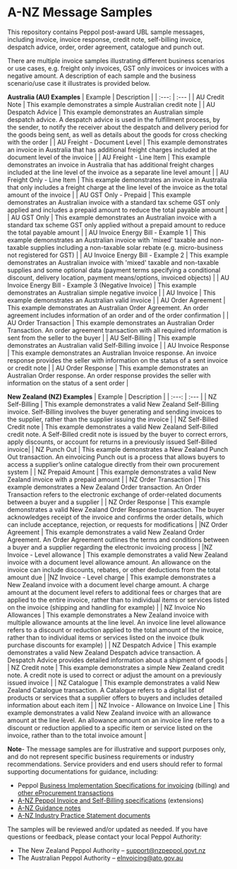 # A-NZ Message Samples

This repository contains Peppol post-award UBL sample messages, including invoice, invoice response, credit note, self-billing invoice, despatch advice, order, order agreement, catalogue and punch out. 

There are multiple invoice samples illustrating different business scenarios or use cases, e.g. freight only invoices, GST only invoices or invoices with a negative amount. A description of each sample and the business scenario/use case it illustrates is provided below. 

**Australia (AU) Examples**
| Example | Description    | 
| :---:   | :--- | 
| AU Credit Note | This example demonstrates a simple Australian credit note | 
| AU Despatch Advice | This example demonstrates an Australian simple despatch advice. A despatch advice is used in the fulfillment process, by the sender, to notify the receiver about the despatch and delivery period for the goods being sent, as well as details about the goods for cross checking with the order | 
| AU Freight - Document Level | This example demonstrates an invoice in Australia that has additional freight charges included at the document level of the invoice | 
| AU Freight - Line Item | This example demonstrates an invoice in Australia that has additional freight charges included at the line level of the invoice as a separate line level amount |
| AU Freight Only - Line Item | This example demonstrates an invoice in Australia that only includes a freight charge at the line level of the invoice as the total amount of the invoice |
| AU GST Only - Prepaid | This example demonstrates an Australian invoice with a standard tax scheme GST only applied and includes a prepaid amount to reduce the total payable amount |
| AU GST Only | This example demonstrates an Australian invoice with a standard tax scheme GST only applied without a prepaid amount to reduce the total payable amount |
| AU Invoice Energy Bill - Example 1 | This example demonstrates an Australian invoice with 'mixed' taxable and non-taxable supplies including a non-taxable solar rebate (e.g. micro-business not registered for GST) |
| AU Invoice Energy Bill - Example 2 | This example demonstrates an Australian invoice with 'mixed' taxable and non-taxable supplies and some optional data (payment terms specifying a conditional discount, delivery location, payment means/options, invoiced objects) |
| AU Invoice Energy Bill - Example 3 (Negative Invoice) |	This example demonstrates an Australian simple negative invoice |
| AU Invoice | This example demonstrates an Australian valid invoice | 
| AU Order Agreement |	This example demonstrates an Australian Order Agreement. An order agreement includes information of an order and of the order confirmation | 
| AU Order Transaction |	This example demonstrates an Australian Order Transaction. An order agreement transaction with all required information is sent from the seller to the buyer |
| AU Self-Billing |	This example demonstrates an Australian valid Self-Billing invoice |
| AU Invoice Response |	This example demonstrates an Australian Invoice response. An invoice response provides the seller with information on the status of a sent invoice or credit note |
| AU Order Response |	This example demonstrates an Australian Order response. An order response provides the seller with information on the status of a sent order |

**New Zealand (NZ) Examples**
| Example | Description    | 
| :---:   | :--- | 
| NZ Self-Billing |	This example demonstrates a valid New Zealand Self-Billing invoice. Self-Billing involves the buyer generating and sending invoices to the supplier, rather than the supplier issuing the invoice |
| NZ Self-Billed Credit note | This example demonstrates a valid New Zealand Self-Billed credit note. A Self-Billed credit note is issued by the buyer to correct errors, apply discounts, or account for returns in a previously issued Self-Billed invoice|
| NZ Punch Out | This example demonstrates a New Zealand Punch Out transaction. An einvoicing Punch out is a process that allows buyers to access a supplier’s online catalogue directly from their own procurement system |
| NZ Prepaid Amount | This example demonstrates a valid New Zealand invoice with a prepaid amount |
| NZ Order Transaction | This example demonstrates a New Zealand Order transaction. An Order Transaction refers to the electronic exchange of order-related documents between a buyer and a supplier |
| NZ Order Response | This example demonstrates a valid New Zealand Order Response transaction. The buyer acknowledges receipt of the invoice and confirms the order details, which can include acceptance, rejection, or requests for modifications |
|NZ Order Agreement | This example demonstrates a valid New Zealand Order Agreement. An Order Agreement outlines the terms and conditions between a buyer and a supplier regarding the electronic invoicing process |
|NZ Invoice - Level allowance | This example demonstrates a valid New Zealand invoice with a document level allowance amount. An allowance on the invoice can include discounts, rebates, or other deductions from the total amount due |
|NZ Invoice - Level charge | This example demonstrates a New Zealand invoice with a document level charge amount. A charge amount at the document level refers to additional fees or charges that are applied to the entire invoice, rather than to individual items or services listed on the invoice (shipping and handling for example) |
| NZ Invoice No Allowances | This example demonstrates a New Zealand invoice with multiple allowance amounts at the line level. An invoice line level allowance refers to a discount or reduction applied to the total amount of the invoice, rather than to individual items or services listed on the invoice (bulk purchase discounts for example) |
| NZ Despatch Advice | This example demonstrates a valid New Zealand Despatch advice transaction. A Despatch Advice provides detailed information about a shipment of goods |
| NZ Credit note | This example demonstrates a simple New Zealand credit note. A credit note is used to correct or adjust the amount on a previously issued invoice |
| NZ Catalogue | This example demonstrates a valid New Zealand Catalogue transaction.  A Catalogue refers to a digital list of products or services that a supplier offers to buyers and includes detailed information about each item |
| NZ Invoice - Allowance on Invoice Line | This example demonstrates a valid New Zealand invoice with an allowance amount at the line level. An allowance amount on an invoice line refers to a discount or reduction applied to a specific item or service listed on the invoice, rather than to the total invoice amount |

**Note**- The message samples are for illustrative and support purposes only, and do not represent specific business requirements or industry recommendations. Service providers and end users should refer to formal supporting documentations for guidance, including:
* Peppol [Business Implementation Specifications for invoicing](https://docs.peppol.eu/poacc/billing/3.0/) (billing) and [other eProcurement transactions](https://docs.peppol.eu/poacc/upgrade-3/)
* [A-NZ Peppol Invoice and Self-Billing specifications](https://github.com/A-NZ-PEPPOL/A-NZ-PEPPOL-BIS-3.0/tree/master/Specifications) (extensions)
* [A-NZ Guidance notes](https://github.com/A-NZ-PEPPOL/Guidance-documents)
* [A-NZ Industry Practice Statement documents](https://github.com/A-NZ-PEPPOL/A-NZ-Industry-Practice-Statements) 

The samples will be reviewed and/or updated as needed. 
If you have questions or feedback, please contact your local Peppol Authority:
* The New Zealand Peppol Authority – [support@nzpeppol.govt.nz](mailto:support@nzpeppol.govt.nz)
* The Australian Peppol Authority – [eInvoicing@ato.gov.au](mailto:eInvoicing@ato.gov.au) 

